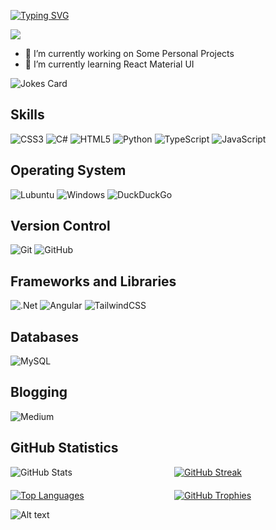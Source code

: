 [![Typing SVG](https://readme-typing-svg.herokuapp.com?font=Fira+Code&weight=700&size=32&pause=1000&color=FFB105&center=true&vCenter=true&multiline=true&width=1000&height=150&lines=Hi+there+My+name+is+Abel+;I'm+a+Junior+Full+Stack+Web+Developer)](https://git.io/typing-svg)

![](https://komarev.com/ghpvc/?username=Abel5173&label=PROFILE+VIEWS)

- 🔭 I’m currently working on Some Personal Projects
- 🌱 I’m currently learning React Material UI


<img src="https://readme-jokes.vercel.app/api" alt="Jokes Card" />

## Skills

![CSS3](https://img.shields.io/badge/css3-%231572B6.svg?style=for-the-badge&logo=css3&logoColor=white)
![C#](https://img.shields.io/badge/c%23-%23239120.svg?style=for-the-badge&logo=c-sharp&logoColor=white)
![HTML5](https://img.shields.io/badge/html5-%23E34F26.svg?style=for-the-badge&logo=html5&logoColor=white)
![Python](https://img.shields.io/badge/python-3670A0?style=for-the-badge&logo=python&logoColor=ffdd54)
![TypeScript](https://img.shields.io/badge/typescript-%23007ACC.svg?style=for-the-badge&logo=typescript&logoColor=white)
![JavaScript](https://img.shields.io/badge/javascript-%23323330.svg?style=for-the-badge&logo=javascript&logoColor=%23F7DF1E)

## Operating System

![Lubuntu](https://img.shields.io/badge/-Lubuntu-%230065C2?style=for-the-badge&logo=lubuntu&logoColor=white)
![Windows](https://img.shields.io/badge/Windows-0078D6?style=for-the-badge&logo=windows&logoColor=white)
![DuckDuckGo](https://img.shields.io/badge/DuckDuckGo-DE5833?style=for-the-badge&logo=DuckDuckGo&logoColor=white)

## Version Control

![Git](https://img.shields.io/badge/git-%23F05033.svg?style=for-the-badge&logo=git&logoColor=white)
![GitHub](https://img.shields.io/badge/github-%23121011.svg?style=for-the-badge&logo=github&logoColor=white)

## Frameworks and Libraries

![.Net](https://img.shields.io/badge/.NET-5C2D91?style=for-the-badge&logo=.net&logoColor=white)
![Angular](https://img.shields.io/badge/angular-%23DD0031.svg?style=for-the-badge&logo=angular&logoColor=white)
![TailwindCSS](https://img.shields.io/badge/tailwindcss-%2338B2AC.svg?style=for-the-badge&logo=tailwind-css&logoColor=white)

## Databases

![MySQL](https://img.shields.io/badge/mysql-%2300f.svg?style=for-the-badge&logo=mysql&logoColor=white)

## Blogging

![Medium](https://img.shields.io/badge/Medium-12100E?style=for-the-badge&logo=medium&logoColor=white)

## GitHub Statistics

<div style="display: grid; grid-template-columns: repeat(2, 1fr); grid-gap: 20px;">
  <div style="grid-column: span 1;">
    <img src="https://github-readme-stats.vercel.app/api?username=Abel5173&show_icons=true&theme=great-gatsby" alt="GitHub Stats" />
  </div>
  <div style="grid-column: span 1;">
    <a href="https://git.io/streak-stats">
      <img src="https://streak-stats.demolab.com/?user=Abel5173&theme=great-gatsby" alt="GitHub Streak" />
    </a>
  </div>
  <div style="grid-column: span 1;">
    <a href="https://github.com/Abel5173/github-readme-stats">
      <img src="https://github-readme-stats.vercel.app/api/top-langs/?username=Abel5173&layout=compact&theme=great-gatsby" alt="Top Languages" />
    </a>
  </div>
  <div style="grid-column: span 1;">
    <a href="https://github.com/Abel5173/github-profile-trophy">
      <img src="https://github-profile-trophy.vercel.app/?username=Abel5173&theme=juicyfresh&row=2&column=3&margin-w=15&margin-h=15" alt="GitHub Trophies" />
    </a>
  </div>
</div>

![Alt text](https://spotify-recently-played-readme.vercel.app/api?user=316zyg6puysxap4erpg4leu766uq)
